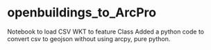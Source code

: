# openbuildings_to_ArcPro
Notebook to load CSV WKT to feature Class
Added a python code to convert csv to geojson without using arcpy, pure python.
